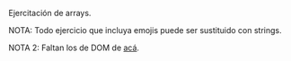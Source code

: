 Ejercitación de arrays.

NOTA: Todo ejercicio que incluya emojis puede ser sustituido con strings.

NOTA 2: Faltan los de DOM de [acá](https://github.com/Ada-IT/ejercicios-frontend/blob/master/modulo-4/42-arrays.md).